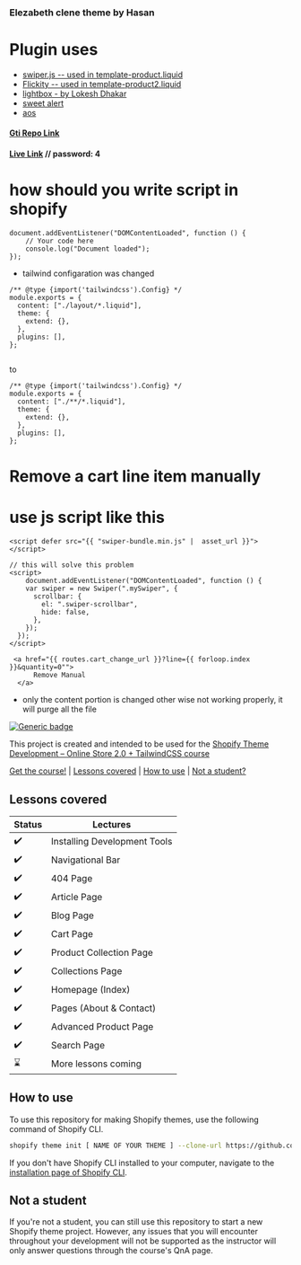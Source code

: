 ### Elezabeth clene theme by Hasan

# Plugin uses

- [swiper.js -- used in template-product.liquid]()
- [Flickity -- used in template-product2.liquid](https://flickity.metafizzy.co/)
- [lightbox - by Lokesh Dhakar](https://lokeshdhakar.com/projects/lightbox2/#getting-started)
- [sweet alert](https://sweetalert2.github.io/)
- [aos](https://michalsnik.github.io/aos/)

#### [Gti Repo Link](https://github.com/hasankarim18/Shopify-Elezabeth-2.0)

#### [Live Link](https://elezabeth-dev-store.myshopify.com/) // password: 4

# how should you write script in shopify

```
document.addEventListener("DOMContentLoaded", function () {
    // Your code here
    console.log("Document loaded");
});
```

- tailwind configaration was changed

```
/** @type {import('tailwindcss').Config} */
module.exports = {
  content: ["./layout/*.liquid"],
  theme: {
    extend: {},
  },
  plugins: [],
};


```

to

```
/** @type {import('tailwindcss').Config} */
module.exports = {
  content: ["./**/*.liquid"],
  theme: {
    extend: {},
  },
  plugins: [],
};

```

# Remove a cart line item manually

# use js script like this

```
<script defer src="{{ "swiper-bundle.min.js" |  asset_url }}"></script>

// this will solve this problem
<script>
    document.addEventListener("DOMContentLoaded", function () {
    var swiper = new Swiper(".mySwiper", {
      scrollbar: {
        el: ".swiper-scrollbar",
        hide: false,
      },
    });
  });
</script>
```

```
 <a href="{{ routes.cart_change_url }}?line={{ forloop.index }}&quantity=0"">
      Remove Manual
  </a>
```

- only the content portion is changed other wise not working properly, it will purge all the file

[![Generic badge](https://img.shields.io/badge/course%20available%3F-yes-green.svg)](https://shields.io/)

This project is created and intended to be used for the [Shopify Theme Development – Online Store 2.0 + TailwindCSS course](https://weeklyhow.com/courses/)

[Get the course!](https://weeklyhow.com/) | [Lessons covered](#lessons-covered) |
[How to use](#how-to-use) | [Not a student?](#not-a-student)

## Lessons covered

| Status             | Lectures                     |
| ------------------ | ---------------------------- |
| :heavy_check_mark: | Installing Development Tools |
| :heavy_check_mark: | Navigational Bar             |
| :heavy_check_mark: | 404 Page                     |
| :heavy_check_mark: | Article Page                 |
| :heavy_check_mark: | Blog Page                    |
| :heavy_check_mark: | Cart Page                    |
| :heavy_check_mark: | Product Collection Page      |
| :heavy_check_mark: | Collections Page             |
| :heavy_check_mark: | Homepage (Index)             |
| :heavy_check_mark: | Pages (About & Contact)      |
| :heavy_check_mark: | Advanced Product Page        |
| :heavy_check_mark: | Search Page                  |
| :hourglass:        | More lessons coming          |

## How to use

To use this repository for making Shopify themes, use the following command of Shopify CLI.

```sh
shopify theme init [ NAME OF YOUR THEME ] --clone-url https://github.com/polidario/Elizabeth_Clean
```

If you don't have Shopify CLI installed to your computer, navigate to the [installation page of Shopify CLI](https://shopify.dev/themes/tools/cli/installation).

## Not a student

If you're not a student, you can still use this repository to start a new Shopify theme project. However, any issues that you will encounter throughout your development will not be supported as the instructor will only answer questions through the course's QnA page.
